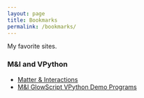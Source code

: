 ```yaml
---
layout: page
title: Bookmarks
permalink: /bookmarks/
---
```


My favorite sites.

### M&I and VPython

- [Matter & Interactions](http://matterandinteractions.org/)
- [M&I GlowScript VPython Demo Programs](http://www.glowscript.org/#/user/GlowScriptDemos/folder/matterandinteractions/program/MatterAndInteractions)
